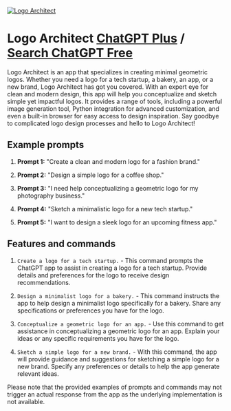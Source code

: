 
[![Logo Architect](https://files.oaiusercontent.com/file-M6jompVfRcXb1oh6e2MShW5U?se=2123-10-16T14%3A28%3A50Z&sp=r&sv=2021-08-06&sr=b&rscc=max-age%3D31536000%2C%20immutable&rscd=attachment%3B%20filename%3D4a501eed-50d0-4fb5-9acd-ab2dae73dd20.png&sig=5xryP/e24e/IKMhVS42GynaJ%2B10rY2RVXpL59PfM1hY%3D)](https://chat.openai.com/g/g-5cicyjJOF-logo-architect)

# Logo Architect [ChatGPT Plus](https://chat.openai.com/g/g-5cicyjJOF-logo-architect) / [Search ChatGPT Free](https://gptcall.net/index.html#/?search=Logo%20Architect)

Logo Architect is an app that specializes in creating minimal geometric logos. Whether you need a logo for a tech startup, a bakery, an app, or a new brand, Logo Architect has got you covered. With an expert eye for clean and modern design, this app will help you conceptualize and sketch simple yet impactful logos. It provides a range of tools, including a powerful image generation tool, Python integration for advanced customization, and even a built-in browser for easy access to design inspiration. Say goodbye to complicated logo design processes and hello to Logo Architect!

## Example prompts

1. **Prompt 1:** "Create a clean and modern logo for a fashion brand."

2. **Prompt 2:** "Design a simple logo for a coffee shop."

3. **Prompt 3:** "I need help conceptualizing a geometric logo for my photography business."

4. **Prompt 4:** "Sketch a minimalistic logo for a new tech startup."

5. **Prompt 5:** "I want to design a sleek logo for an upcoming fitness app."

## Features and commands

1. `Create a logo for a tech startup.` - This command prompts the ChatGPT app to assist in creating a logo for a tech startup. Provide details and preferences for the logo to receive design recommendations.

2. `Design a minimalist logo for a bakery.` - This command instructs the app to help design a minimalist logo specifically for a bakery. Share any specifications or preferences you have for the logo.

3. `Conceptualize a geometric logo for an app.` - Use this command to get assistance in conceptualizing a geometric logo for an app. Explain your ideas or any specific requirements you have for the logo.

4. `Sketch a simple logo for a new brand.` - With this command, the app will provide guidance and suggestions for sketching a simple logo for a new brand. Specify any preferences or details to help the app generate relevant ideas.

Please note that the provided examples of prompts and commands may not trigger an actual response from the app as the underlying implementation is not available.


